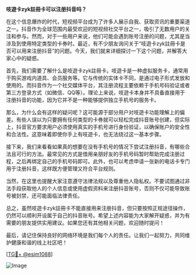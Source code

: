**吱遊卡zyk註冊卡可以注册抖音吗？**

在这个信息爆炸的时代，短视频平台成为了许多人展示自我、获取资讯的重要渠道之一。抖音作为全球范围内最受欢迎的短视频社交平台之一，吸引了无数用户的关注和参与。然而，对于一些用户来说，他们可能会遇到账号注册的问题，尤其是当涉及到使用特定类型的卡券时。最近，有不少朋友询问关于“吱遊卡zyk註冊卡是否可以用来注册抖音”的问题。今天，我们就来详细探讨一下这个问题，并解答大家心中的疑惑。

首先，我们需要了解什么是吱遊卡zyk註冊卡。吱遊卡是一种虚拟服务卡，通常用于购买游戏内道具、会员服务等。它与传统的实体卡不同，是通过电子形式发放和使用的。而抖音作为一个社交媒体平台，其注册流程主要依赖于手机号码验证或者第三方登录方式（如微信、QQ等）。理论上来说，吱遊卡本身并不具备直接用于注册抖音的功能，因为它并不是一种能够提供独立手机号的服务卡。

那么，为什么会有这样的疑问呢？这可能源于部分用户对吱遊卡功能理解上的偏差。有些人误以为只要拥有任何类型的卡券就可以轻松完成抖音账号创建，但实际上，抖音官方要求用户必须使用真实的手机号进行身份验证，以确保账户的安全性和合法性。这意味着即使你手上有吱遊卡，也无法绕过这一基本步骤。

接下来，我们来看看如果真的想要在没有手机号的情况下尝试注册抖音，有哪些合法且可行的方法。最常见的方式是借用亲朋好友的手机号码暂时帮助完成注册过程，之后再绑定自己的手机号码即可。此外，也可以考虑申请一张新的电话卡专门用于注册抖音，这样既方便管理又符合平台规则。

当然，在这里也提醒大家注意遵守法律法规以及尊重他人隐私权。不要试图通过非法手段获取他人的个人信息或使用虚假资料来注册抖音账号，否则不仅可能导致账号被封禁，还可能面临法律责任。

总之，虽然吱遊卡zyk註冊卡不能直接用来注册抖音，但只要按照正规途径操作，仍然可以顺利开设属于自己的抖音账号。希望上述内容能为大家解开疑惑，并为有需要的朋友提供实用建议。如果您还有其他相关问题，欢迎随时提问！

最后，请记住保持良好的网络环境是我们每个人的责任。让我们一起努力，共同维护健康和谐的线上社区吧！

[[TG💪+ @esim1088](https://t.me/s/esim1088)]

![Image](https://i.postimg.cc/4NQfJmqS/Snipaste-2025-05-13-00-14-12.png)